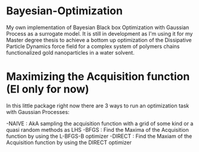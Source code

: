 # Bayesian-Optimization

My own implementation of Bayesian Black box Optimization with Gaussian Process as a surrogate model.
It is still in development as I'm using it for my Master degree thesis to achieve a bottom up optimization of the Dissipative
Particle Dynamics force field for a complex system of polymers chains functionalized gold nanoparticles in a water solvent. 

# Maximizing the Acquisition function (EI only for now)
In this little package right now there are 3 ways to run an optimization task with Gaussian Processes:

-NAIVE : AkA sampling the acquisition function with a grid of some kind or a quasi random methods as LHS
-BFGS : Find the Maxima of the Acquisition function by using the L-BFGS-B optimizer
-DIRECT : Find the Maxiam of the Acquisition function by using the DIRECT optimizer




